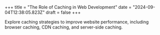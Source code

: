 +++
title = "The Role of Caching in Web Development"
date = "2024-09-04T12:38:05.823Z"
draft = false
+++

Explore caching strategies to improve website performance, including browser caching, CDN caching, and server-side caching.
        